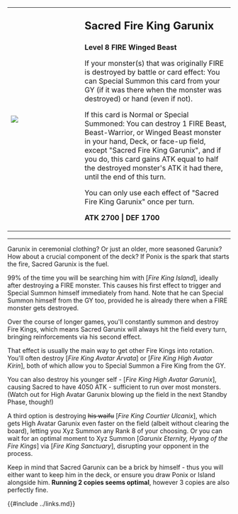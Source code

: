 <table style="background-color: var(--sidebar-bg);">
  <tr>
    <td style="width:33%;">
      <img style="" src="https://ms.yugipedia.com//thumb/a/ad/SacredFireKingGarunix-SR14-EN-UR-1E.png/300px-SacredFireKingGarunix-SR14-EN-UR-1E.png">
    </td>
    <td>
        <p style="font-size:24px;"><b>Sacred Fire King Garunix</b></p>
        <p><b>Level 8 FIRE Winged Beast</b></p>
        <p>If your monster(s) that was originally FIRE is destroyed by battle or card effect: You can Special Summon this card from your GY (if it was there when the monster was destroyed) or hand (even if not).</p>
        <p>If this card is Normal or Special Summoned: You can destroy 1 FIRE Beast, Beast-Warrior, or Winged Beast monster in your hand, Deck, or face-up field, except "Sacred Fire King Garunix", and if you do, this card gains ATK equal to half the destroyed monster's ATK it had there, until the end of this turn.</p>
        <p>You can only use each effect of "Sacred Fire King Garunix" once per turn.</p>
        <p><b>ATK 2700 | DEF 1700</b></p>
    </td>
  <tr/>
</table>

---

Garunix in ceremonial clothing? Or just an older, more seasoned Garunix?
How about a crucial component of the deck?
If Ponix is the spark that starts the fire, Sacred Garunix is the fuel.

99% of the time you will be searching him
with [_Fire King Island_], ideally after destroying a FIRE monster.
This causes his first effect to trigger and Special Summon himself immediately from hand.
Note that he can Special Summon himself from the GY too,
provided he is already there when a FIRE monster gets destroyed.

Over the course of longer games, you'll constantly summon and destroy Fire Kings,
which means Sacred Garunix will always hit the field every turn,
bringing reinforcements via his second effect.

That effect is usually the main way to get other Fire Kings into rotation.
You'll often destroy [_Fire King Avatar Arvata_] or [_Fire King High Avatar Kirin_],
both of which allow you to Special Summon a Fire King from the GY.

You can also destroy his younger self - [_Fire King High Avatar Garunix_],
causing Sacred to have 4050 ATK - sufficient to run over most monsters.
(Watch out for High Avatar Garunix blowing up the field in the next Standby Phase, though!)

A third option is destroying ~~his waifu~~ [_Fire King Courtier Ulcanix_],
which gets High Avatar Garunix even faster on the field (albeit without clearing the board),
letting you Xyz Summon any Rank 8 of your choosing.
Or you can wait for an optimal moment to Xyz Summon [_Garunix Eternity, Hyang of the Fire Kings_]
via [_Fire King Sanctuary_], disrupting your opponent in the process.

Keep in mind that Sacred Garunix can be a brick by himself - thus you will either want to keep him in the deck,
or ensure you draw Ponix or Island alongside him. **Running 2 copies seems optimal**,
however 3 copies are also perfectly fine.

{{#include ../links.md}}
